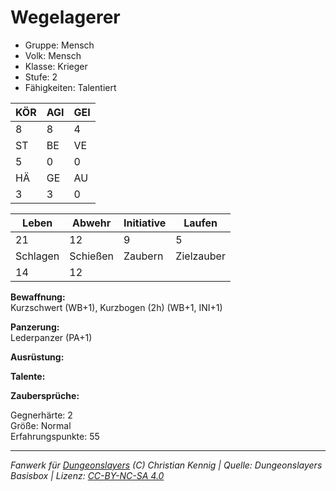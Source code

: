 # Wegelagerer  
- Gruppe: Mensch  
- Volk: Mensch  
- Klasse: Krieger  
- Stufe: 2  
- Fähigkeiten: Talentiert  


| KÖR | AGI | GEI |  
| --- | --- | --- |  
| 8   | 8   | 4   |
| ST  | BE  | VE  |  
| 5   | 0   | 0   |
| HÄ  | GE  | AU  |  
| 3   | 3   | 0   |


| Leben    | Abwehr   | Initiative | Laufen     |
| -------- | -------- | ---------- | ---------- |
| 21       | 12       | 9          | 5          |
| Schlagen | Schießen | Zaubern    | Zielzauber |
| 14       | 12       |            |            |

**Bewaffnung:**  
Kurzschwert (WB+1), Kurzbogen (2h) (WB+1, INI+1)

**Panzerung:**  
Lederpanzer (PA+1)

**Ausrüstung:**  


**Talente:**  


**Zaubersprüche:**  


Gegnerhärte: 2  
Größe: Normal  
Erfahrungspunkte: 55  



___
*Fanwerk für [Dungeonslayers](https://www.dungeonslayers.net/) (C) Christian Kennig | Quelle: Dungeonslayers Basisbox | Lizenz: [CC-BY-NC-SA 4.0](https://creativecommons.org/licenses/by-nc-sa/4.0/deed.de)*